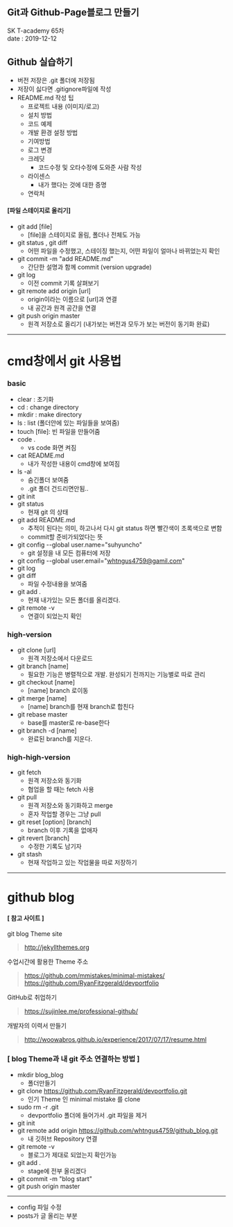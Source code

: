 
## Git과 Github-Page블로그 만들기
SK T-academy 65차 <br>
date : 2019-12-12


## Github 실습하기
* 버전 저장은 .git 폴더에 저장됨
* 저장이 싫다면 .gitignore파일에 작성
* README.md 작성 팁
    * 프로젝트 내용 (이미지/로고)
    * 설치 방법
    * 코드 예제
    * 개발 환경 설정 방법
    * 기여방법
    * 로그 변경
    * 크레딧
        * 코드수정 및 오타수정에 도와준 사람 작성
    * 라이센스
        * 내가 했다는 것에 대한 증명
    * 연락처

#### [파일 스테이지로 올리기]
* git add [file] 
    * [file]을 스테이지로 올림, 폴더나 전체도 가능
* git status , git diff
    * 어떤 파일을 수정했고, 스테이징 했는지, 어떤 파일이 얼마나 바뀌었는지 확인
* git commit -m "add README.md"
    * 간단한 설명과 함께 commit (version upgrade)
* git log
    * 이전 commit 기록 살펴보기
* git remote add origin [url]
    * origin이라는 이름으로 [url]과 연결
    * 내 공간과 원격 공간을 연결 
* git push origin master
    * 원격 저장소로 올리기 (내가보는 버전과 모두가 보는 버전이 동기화 완료)


---------------
# cmd창에서 git 사용법
### basic

* clear : 초기화
* cd : change directory
* mkdir : make directory
* ls : list (폴더안에 있는 파일들을 보여줌)
* touch [file]: 빈 파일을 만들어줌
* code .
    * vs code 화면 켜짐
* cat README.md
    * 내가 작성한 내용이 cmd창에 보여짐
* ls -al
    * 숨긴폴더 보여줌
    * .git 폴더 건드리면안됨..
* git init
* git status
    * 현재 git 의 상태
* git add README.md
    * 추적이 된다는 의미, 하고나서 다시 git status 하면 빨간색이 초록색으로 변함
    * commit할 준비가되었다는 뜻
* git config --global user.name="suhyuncho"
    * git 설정을 내 모든 컴퓨터에 저장
* git config --global user.email="whtngus4759@gamil.com"
* git log
* git diff 
    * 파일 수정내용을 보여줌
* git add .
    * 현재 내가있는 모든 폴더를 올리겠다.
* git remote -v
    * 연결이 되었는지 확인
    


### high-version
* git clone [url] 
    * 원격 저장소에서 다운로드
* git branch [name]
    * 필요한 기능은 병렬적으로 개발. 완성되기 전까지는 기능별로 따로 관리
* git checkout [name]
    * [name] branch 로이동
* git merge [name]
    * [name] branch를 현재 branch로 합친다
* git rebase master 
    * base를 master로 re-base한다
* git branch -d [name]
    * 완료된 branch를 지운다.
    

### high-high-version
* git fetch
    * 원격 저장소와 동기화
    * 협업을 할 때는 fetch 사용
* git pull
    * 원격 저장소와 동기화하고 merge
    * 혼자 작업할 경우는 그냥 pull
* git reset [option] [branch]
    * branch 이후 기록을 없애자
* git revert [branch] 
    * 수정한 기록도 남기자
* git stash
    * 현재 작업하고 있는 작업물을 따로 저장하기
    

----------------
# github blog

#### [ 참고 사이트 ]
git blog Theme site 
> http://jekyllthemes.org <br>

수업시간에 활용한 Theme 주소<br>
> https://github.com/mmistakes/minimal-mistakes/ <br>
> https://github.com/RyanFitzgerald/devportfolio <br>

GitHub로 취업하기 <br>
> https://sujinlee.me/professional-github/

개발자의 이력서 만들기 <br>
> http://woowabros.github.io/experience/2017/07/17/resume.html

### [ blog Theme과 내 git 주소 연결하는 방법 ]
* mkdir blog_blog
    * 폴더만들기
* git clone https://github.com/RyanFitzgerald/devportfolio.git
    * 인기 Theme 인 minimal mistake 를 clone
* sudo rm -r .git
    * devportfolio 폴더에 들어가서 .git 파일을 제거
* git init
* git remote add origin https://github.com/whtngus4759/github_blog.git
    * 내 깃허브 Repository 연결
* git remote -v
    * 블로그가 제대로 되었는지 확인가능
* git add . 
    * stage에 전부 올리겠다
* git commit -m "blog start"
* git push origin master
-----------
* config 파일 수정
* posts가 글 올리는 부분


```python

```
